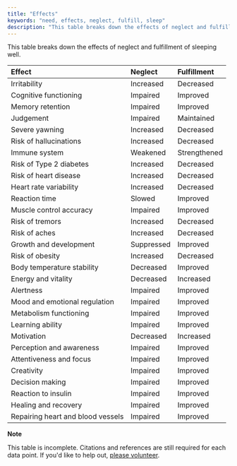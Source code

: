 ```yaml
---
title: "Effects"
keywords: "need, effects, neglect, fulfill, sleep"
description: "This table breaks down the effects of neglect and fulfillment of sleeping well."
---
```


This table breaks down the effects of neglect and fulfillment of sleeping well.

| Effect                            | Neglect    | Fulfillment  |
| :-------------------------------- | :--------- | :----------- |
| Irritability                      | Increased  | Decreased    |
| Cognitive functioning             | Impaired   | Improved     |
| Memory retention                  | Impaired   | Improved     |
| Judgement                         | Impaired   | Maintained   |
| Severe yawning                    | Increased  | Decreased    |
| Risk of hallucinations            | Increased  | Decreased    |
| Immune system                     | Weakened   | Strengthened |
| Risk of Type 2 diabetes           | Increased  | Decreased    |
| Risk of heart disease             | Increased  | Decreased    |
| Heart rate variability            | Increased  | Decreased    |
| Reaction time                     | Slowed     | Improved     |
| Muscle control accuracy           | Impaired   | Improved     |
| Risk of tremors                   | Increased  | Decreased    |
| Risk of aches                     | Increased  | Decreased    |
| Growth and development            | Suppressed | Improved     |
| Risk of obesity                   | Increased  | Decreased    |
| Body temperature stability        | Decreased  | Improved     |
| Energy and vitality               | Decreased  | Increased    |
| Alertness                         | Impaired   | Improved     |
| Mood and emotional regulation     | Impaired   | Improved     |
| Metabolism functioning            | Impaired   | Improved     |
| Learning ability                  | Impaired   | Improved     |
| Motivation                        | Decreased  | Increased    |
| Perception and awareness          | Impaired   | Improved     |
| Attentiveness and focus           | Impaired   | Improved     |
| Creativity                        | Impaired   | Improved     |
| Decision making                   | Impaired   | Improved     |
| Reaction to insulin               | Impaired   | Improved     |
| Healing and recovery              | Impaired   | Improved     |
| Repairing heart and blood vessels | Impaired   | Improved     |

**Note**

This table is incomplete. Citations and references are still required for each data point. If you'd like to help out, [please volunteer](https://docs.google.com/forms/d/e/1FAIpQLSefwCNdvxgpY6hQZ-FEnwmCHdZFOCD5WXwIMNeKmSDVSh9A2g/viewform?usp=pp_url&entry.1605531621=Sleep&entry.136454288=Effects).
